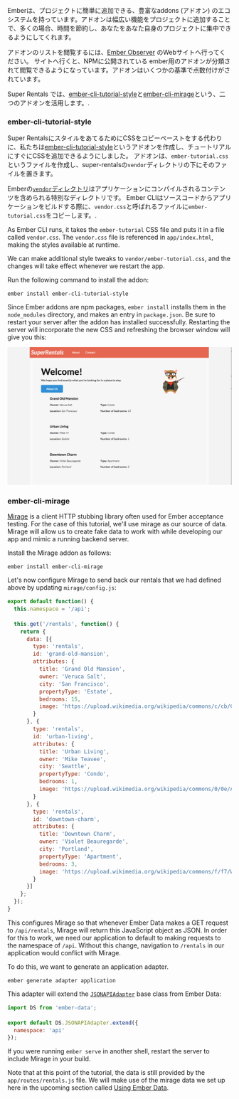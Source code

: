 Emberは、プロジェクトに簡単に追加できる、豊富なaddons (アドオン) のエコシステムを持っています。アドオンは幅広い機能をプロジェクトに追加することで、多くの場合、時間を節約し、あなたをあなた自身のプロジェクトに集中できるようにしてくれます。

アドオンのリストを閲覧するには、[Ember Observer](https://emberobserver.com/) のWebサイトへ行ってください。 サイトへ行くと、NPMに公開されている ember用のアドオンが分類されて閲覧できるようになっています。アドオンはいくつかの基準で点数付けがされています。

Super Rentals では、[ember-cli-tutorial-style](https://github.com/toddjordan/ember-cli-tutorial-style)と[ember-cli-mirage](http://www.ember-cli-mirage.com/)という、二つのアドオンを活用します。.

### ember-cli-tutorial-style

Super RentalsにスタイルをあてるためにCSSをコピーペーストをする代わりに、私たちは[ember-cli-tutorial-style](https://github.com/ember-learn/ember-cli-tutorial-style)というアドオンを作成し、チュートリアルにすぐにCSSを追加できるようにしました。 アドオンは、`ember-tutorial.css`というファイルを作成し、super-rentalsの`vendor`ディレクトリの下にそのファイルを置きます。

Emberの[`vendor`ディレクトリ](../../addons-and-dependencies/managing-dependencies/#toc_other-assets)はアプリケーションにコンパイルされるコンテンツを含められる特別なディレクトリです。 Ember CLIはソースコードからアプリケーションをビルドする際に、`vendor.css`と呼ばれるファイルに`ember-tutorial.css`をコピーします。.

As Ember CLI runs, it takes the `ember-tutorial` CSS file and puts it in a file called `vendor.css`. The `vendor.css` file is referenced in `app/index.html`, making the styles available at runtime.

We can make additional style tweaks to `vendor/ember-tutorial.css`, and the changes will take effect whenever we restart the app.

Run the following command to install the addon:

```shell
ember install ember-cli-tutorial-style
```

Since Ember addons are npm packages, `ember install` installs them in the `node_modules` directory, and makes an entry in `package.json`. Be sure to restart your server after the addon has installed successfully. Restarting the server will incorporate the new CSS and refreshing the browser window will give you this:

![super rentals styled homepage](../../images/installing-addons/styled-super-rentals-basic.png)

### ember-cli-mirage

[Mirage](http://www.ember-cli-mirage.com/) is a client HTTP stubbing library often used for Ember acceptance testing. For the case of this tutorial, we'll use mirage as our source of data. Mirage will allow us to create fake data to work with while developing our app and mimic a running backend server.

Install the Mirage addon as follows:

```shell
ember install ember-cli-mirage
```

Let's now configure Mirage to send back our rentals that we had defined above by updating `mirage/config.js`:

```mirage/config.js
export default function() {
  this.namespace = '/api';

  this.get('/rentals', function() {
    return {
      data: [{
        type: 'rentals',
        id: 'grand-old-mansion',
        attributes: {
          title: 'Grand Old Mansion',
          owner: 'Veruca Salt',
          city: 'San Francisco',
          propertyType: 'Estate',
          bedrooms: 15,
          image: 'https://upload.wikimedia.org/wikipedia/commons/c/cb/Crane_estate_(5).jpg'
        }
      }, {
        type: 'rentals',
        id: 'urban-living',
        attributes: {
          title: 'Urban Living',
          owner: 'Mike Teavee',
          city: 'Seattle',
          propertyType: 'Condo',
          bedrooms: 1,
          image: 'https://upload.wikimedia.org/wikipedia/commons/0/0e/Alfonso_13_Highrise_Tegucigalpa.jpg'
        }
      }, {
        type: 'rentals',
        id: 'downtown-charm',
        attributes: {
          title: 'Downtown Charm',
          owner: 'Violet Beauregarde',
          city: 'Portland',
          propertyType: 'Apartment',
          bedrooms: 3,
          image: 'https://upload.wikimedia.org/wikipedia/commons/f/f7/Wheeldon_Apartment_Building_-_Portland_Oregon.jpg'
        }
      }]
    };
  });
}
```

This configures Mirage so that whenever Ember Data makes a GET request to `/api/rentals`, Mirage will return this JavaScript object as JSON. In order for this to work, we need our application to default to making requests to the namespace of `/api`. Without this change, navigation to `/rentals` in our application would conflict with Mirage.

To do this, we want to generate an application adapter.

```shell
ember generate adapter application
```

This adapter will extend the [`JSONAPIAdapter`](http://emberjs.com/api/data/classes/DS.JSONAPIAdapter.html) base class from Ember Data:

```app/adapters/application.js
import DS from 'ember-data';

export default DS.JSONAPIAdapter.extend({
  namespace: 'api'
});

```

If you were running `ember serve` in another shell, restart the server to include Mirage in your build.

Note that at this point of the tutorial, the data is still provided by the `app/routes/rentals.js` file. We will make use of the mirage data we set up here in the upcoming section called [Using Ember Data](../ember-data/).